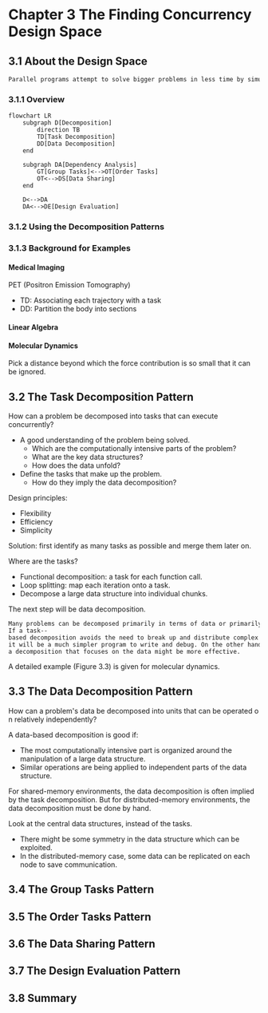 # Chapter 3 The Finding Concurrency Design Space

<!-- toc -->

## 3.1 About the Design Space

```admonish quote
Parallel programs attempt to solve bigger problems in less time by simultaneously solving different parts of the problem on different processing elements. This can only work, however, if the problem contains exploitable concurrency, that is, multiple activities or tasks that can execute at the same time.
```

### 3.1.1 Overview

```mermaid
flowchart LR
    subgraph D[Decomposition]
        direction TB
        TD[Task Decomposition]
        DD[Data Decomposition]
    end

    subgraph DA[Dependency Analysis]
        GT[Group Tasks]<-->OT[Order Tasks]
        OT<-->DS[Data Sharing]
    end

    D<-->DA
    DA<-->DE[Design Evaluation]
```

### 3.1.2 Using the Decomposition Patterns

### 3.1.3 Background for Examples

#### Medical Imaging

PET (Positron Emission Tomography)

- TD: Associating each trajectory with a task
- DD: Partition the body into sections

#### Linear Algebra

#### Molecular Dynamics

Pick a distance beyond which the force contribution is so small that it can be ignored.

## 3.2 The Task Decomposition Pattern

How can a problem be decomposed into tasks that can execute concurrently?

- A good understanding of the problem being solved.
  - Which are the computationally intensive parts of the problem?
  - What are the key data structures?
  - How does the data unfold?
- Define the tasks that make up the problem.
  - How do they imply the data decomposition?

Design principles:

- Flexibility
- Efficiency
- Simplicity

Solution: first identify as many tasks as possible and merge them later on.
  
Where are the tasks?

- Functional decomposition: a task for each function call.
- Loop splitting: map each iteration onto a task.
- Decompose a large data structure into individual chunks.

The next step will be data decomposition.

```admonish quote
Many problems can be decomposed primarily in terms of data or primarily in terms of tasks. If a task-­based decomposition avoids the need to break up and distribute complex data structures, it will be a much simpler program to write and debug. On the other hand, if memory and/or network bandwidth is a limiting factor, a decomposition that focuses on the data might be more effective.
```

A detailed example (Figure 3.3) is given for molecular dynamics.

## 3.3 The Data Decomposition Pattern

How can a problem's data be decomposed into units that can be operated on relatively independently?

A data-based decomposition is good if:

- The most computationally intensive part is organized around the manipulation of a large data structure.
- Similar operations are being applied to independent parts of the data structure.

For shared-memory environments, the data decomposition is often implied by the task decomposition. But for distributed-memory environments, the data decomposition must be done by hand.

Look at the central data structures, instead of the tasks.

- There might be some symmetry in the data structure which can be exploited.
- In the distributed-memory case, some data can be replicated on each node to save communication.

## 3.4 The Group Tasks Pattern

## 3.5 The Order Tasks Pattern

## 3.6 The Data Sharing Pattern

## 3.7 The Design Evaluation Pattern

## 3.8 Summary
